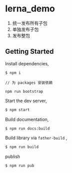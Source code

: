 # lerna_demo

1. 统一发布所有子包
2. 单独发布子包
3. 发布整包

## Getting Started

Install dependencies,

```bash
$ npm i
```

```
// 为 packages 安装依赖

npm run bootstrap
```

Start the dev server,

```bash
$ npm start
```

Build documentation,

```bash
$ npm run docs:build
```

Build library via `father-build` ,

```bash
$ npm run build
```

publish

```bash
$ npm run pub
```

